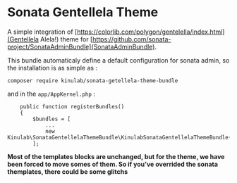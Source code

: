 # Sonata Gentellela Theme

A simple integration of [https://colorlib.com/polygon/gentelella/index.html](Gentellela Alela!) theme for [https://github.com/sonata-project/SonataAdminBundle](SonataAdminBundle).

This bundle automaticaly define a default configuration for sonata admin, so the installation is as simple as :

```
composer require kinulab/sonata-getellela-theme-bundle
```

and in the `app/AppKernel.php` :

```
    public function registerBundles()
    {
        $bundles = [
            ...
            new Kinulab\SonataGentellelaThemeBundle\KinulabSonataGentellelaThemeBundle(),
        ];
```

**Most of the templates blocks are unchanged, but for the theme, we have been forced to move somes of them. So if you've overrided the sonata themplates, there could be some glitchs**
